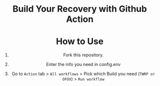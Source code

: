 <div align = center>

<h1>Build Your Recovery with Github Action</h1>

# How to Use
1. Fork this repository.

2. Enter the info you need in config.env 

3. Go to `Action` tab > `All workflows` > Pick which Build you need (`TWRP or OFOX`) > `Run workflow`
